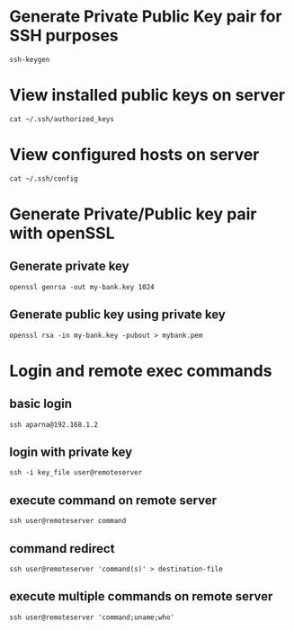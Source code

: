 # Generate Private Public Key pair for SSH purposes
`ssh-keygen`
# View installed public keys on server
`cat ~/.ssh/authorized_keys`
# View configured hosts on server
`cat ~/.ssh/config`

# Generate Private/Public key pair with openSSL
## Generate private key
`openssl genrsa -out my-bank.key 1024`
## Generate public key using private key
`openssl rsa -in my-bank.key -pubout > mybank.pem`

#  Login and remote exec commands
## basic login
`ssh aparna@192.168.1.2`
## login with private key
`ssh -i key_file user@remoteserver`
## execute command on remote server
`ssh user@remoteserver command`
## command redirect
`ssh user@remoteserver 'command(s)' > destination-file`
## execute multiple commands on remote server
`ssh user@remoteserver 'command;uname;who'`

